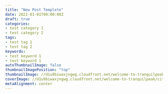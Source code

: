 ```yaml
---
title: "New Post Templete"
date: 2021-01-01T00:00:00Z
draft: true
categories:
- test category 1
- test category 2
tags:
- test tag 1
- test tag 2
keywords:
- test keyword 1
- test keyword 1
autoThumbnailImage: false
thumbnailImagePosition: "top"
thumbnailImage: //d1u9biwaxjngwg.cloudfront.net/welcome-to-tranquilpeak/city-750.jpg
coverImage: //d1u9biwaxjngwg.cloudfront.net/welcome-to-tranquilpeak/city.jpg
metaAlignment: center
---
```

<!--more-->
